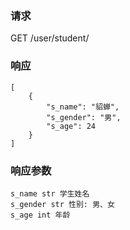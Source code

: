 
### 请求
GET /user/student/

### 响应

    [
        {
            "s_name": "貂蝉",
            "s_gender": "男",
            "s_age": 24
        }
    ]

### 响应参数

    s_name str 学生姓名
    s_gender str 性别: 男、女
    s_age int 年龄